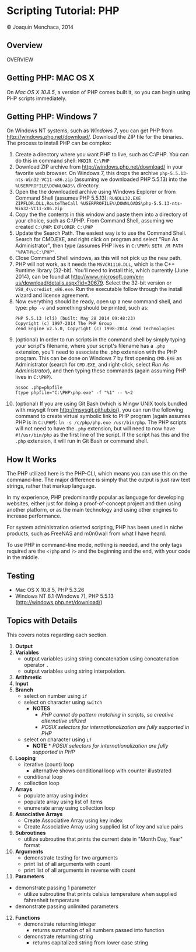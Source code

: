 # Scripting Tutorial: PHP

© Joaquin Menchaca, 2014

## Overview

OVERVIEW

## Getting PHP: MAC OS X

On *Mac OS X 10.8.5*, a version of PHP comes built it, so you can begin using PHP scripts immediately.

## Getting PHP: Windows 7

On Windows NT systems, such as *Windows 7*, you can get PHP from http://windows.php.net/download/.  Download the ZIP file for the binaries.  The process to install PHP can be complex:

1. Create a directory where you want PHP to live, such as C:\PHP.  You can do this in command shell: ```MKDIR C:\PHP```
2. Download ZIP archive from http://windows.php.net/download/ in your favorite web browser.  On Windows 7, this drops the archive ```php-5.5.13-nts-Win32-VC11-x86.zip``` (assuming we downloaded PHP 5.5.13) into the ```%USERPROFILE\DOWNLOADS\``` directory.
3. Open the the downloaded archive using Windows Explorer or from Command Shell (assumes PHP 5.5.13): ```RUNDLL32.EXE ZIPFLDR.DLL,RouteTheCall %USERPROFILE%\DOWNLOADS\php-5.5.13-nts-Win32-VC11-x86.zip``` 
4. Copy the the contents in this window and paste them into a directory of your choice, such as C:\PHP.  From Command Shell, assuming we created ```C:\PHP```: ```EXPLORER C:\PHP```
5. Update the Search Path.  The easiest way is to use the Command Shell. Search for CMD.EXE, and right click on program and select "Run As Administrator", then type (assumes PHP lives in ```C:\PHP```): ```SETX /M PATH "%PATH%;C:\PHP"```.
6. Close Command Shell windows, as this will not pick up the new path.
7. PHP will not work, as it needs the ```MSVCR1110.DLL```, which is the C++ Runtime library (32-bit).  You'll need to install this, which currently (June 2014), can be found at http://www.microsoft.com/en-us/download/details.aspx?id=30679.  Select the 32-bit version or ```VSU_4\vcredist_x86.exe```.  Run the executable follow through the install wizard and license agreement.
8. Now everything should be ready, open up a new command shell, and type: ```php -v``` and something should be printed, such as: 
   ```
   PHP 5.5.13 (cli) (built: May 28 2014 09:48:23)
   Copyright (c) 1997-2014 The PHP Group
   Zend Engine v2.5.0, Copyright (c) 1998-2014 Zend Technologies
   ```
9. (optional) In order to run scripts in the command shell by simply typing your script's filename, where your script's filename has a ```.php``` extension, you'll need to associate the .php extension with the PHP program.  This can be done on Windows 7 by first opening ```CMD.EXE``` as Administrator (search for ```CMD.EXE```, and right-click, select *Run As Administrator*), and then typing these commands (again assuming PHP lives in ```C:\PHP```).
   ```
   assoc .php=phpfile
   ftype phpfile="C:\PHP\php.exe" -f "%1" -- %~2
   ```
10. (optional) If you are using Git Bash (which is Mingw UNIX tools bundled with msysgit from http://msysgit.github.io/), you can run the following command to create virtual symbolic link to PHP program (again assumes PHP is in ```C:\PHP```): ```ln -s /c/php/php.exe /usr/bin/php```.  The PHP scripts will not need to have the ```.php``` extension, but will need to now have ```#!/usr/bin/php``` as the first line of the script.  If the script has this and the ```.php``` extension, it will run in Git Bash or command shell.

## How It Works

The PHP utilized here is the PHP-CLI, which means you can use this on the command-line.  The major difference is simply that the output is just raw text strings, rather that markup language.  

In my experience, PHP predominantly popular as language for developing websites, either just for doing a proof-of-concept project and then using another platform, or as the main technology and using other engines to increase performance.

For system administration oriented scripting, PHP has been used in niche products, such as FreeNAS and m0n0wall from what I have heard.  

To use PHP in command-line mode, nothing is needed, and the only tags required are the ```<?php``` and ```?>``` and the beginning and the end, with your code in the middle.  

## Testing

* Mac OS X 10.8.5, PHP 5.3.26
* Windows NT 6.1 (Windows 7), PHP 5.5.13 (http://windows.php.net/download/)

## Topics with Details 

This covers notes regarding each section.

1. **Output**
2. **Variables**
   * output variables using string concatenation using concatenation operator ```.```
   * output variables using string interpolation.
3. **Arithmetic**
4. **Input**
5. **Branch**
   * select on number using ```if```
   * select on character using ```switch```
     * **NOTES** 
       * *PHP cannot do pattern matching in scripts, so creative alternative utilized*
       * *POSIX selectors for internationalization are fully supported in PHP*
   * select on character using ```if```
     * **NOTE** * *POSIX selectors for internationalization are fully supported in PHP*
6. **Looping**
   * iterative (count) loop
     * alternative shows conditional loop with counter illustrated
   * conditional loop
   * collection loop
7. **Arrays**
   * populate array using index
   * populate array using list of items
   * enumerate array using collection loop
8. **Associative Arrays**
   * Create Associative Array using key index
   * Create Associative Array using supplied list of key and value pairs
9. **Subroutines** 
   * utilize subroutine that prints the current date in "Month Day, Year" format
10. **Arguments**
    * demonstrate testing for two arguments
    * print list of all arguments with count
    * print list of all arguments in reverse with count
11. **Parameters**
   * demonstrate passing 1 parameter
     * utilize subroutine that prints celsius temperature when supplied fahrenheit temperature
   * demonstrate passing unlimited parameters
12. **Functions**
    * demonstrate returning integer
      * returns summation of all numbers passed into function 
    * demonstrate returning string
      * returns capitalized string from lower case string 
